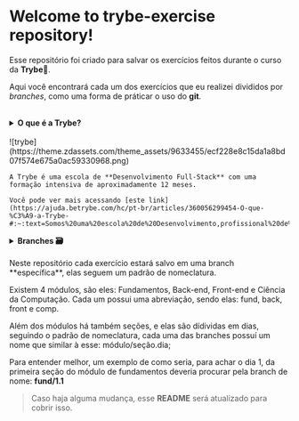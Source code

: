 # Welcome to trybe-exercise repository!

Esse repositório foi criado para salvar os exercícios feitos durante o curso da **Trybe**💚️.

Aqui você encontrará cada um dos exercícios que eu realizei divididos por _branches_, como uma forma de práticar o uso do **git**.

<br />

<details>
  <summary><strong>O que é a Trybe?</strong><summary><br />
![trybe] (https://theme.zdassets.com/theme_assets/9633455/ecf228e8c15da1a8bd07f574e675a0ac59330968.png)
 
	A Trybe é uma escola de **Desenvolvimento Full-Stack** com uma formação intensiva de aproximadamente 12 meses.

	Você pode ver mais acessando [este link] (https://ajuda.betrybe.com/hc/pt-br/articles/360056299454-O-que-%C3%A9-a-Trybe-#:~:text=Somos%20uma%20escola%20de%20Desenvolvimento,profissional%20de%20quem%20estuda%20conosco.).

</details>

<details>
  <summary><strong>Branches 🗃️</strong><summary><br />
  Neste repositório cada exercício estará salvo em uma branch **específica**, elas seguem um padrão de nomeclatura.

Existem 4 módulos, são eles: Fundamentos, Back-end, Front-end e Ciência da Computação.
Cada um possui uma abreviação, sendo elas: fund, back, front e comp.

Além dos módulos há também seções, e elas são dídividas em dias, seguindo o padrão de nomeclatura, cada uma das branches possuí um nome que similar à esse: módulo/seção.dia;

Para entender melhor, um exemplo de como seria, para achar o dia 1, da primeira seção do módulo de fundamentos deveria procurar pela branch de nome: **fund/1.1**
	
> Caso haja alguma mudança, esse **README** será atualizado para cobrir isso.
	
</details>
